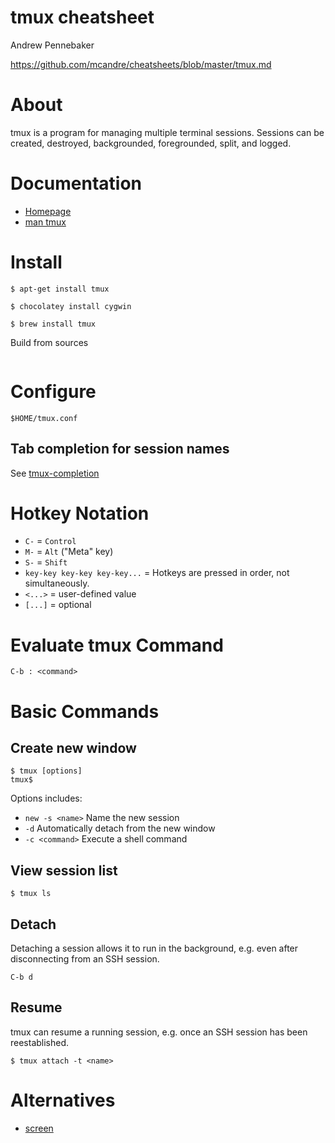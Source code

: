 # tmux cheatsheet

Andrew Pennebaker

https://github.com/mcandre/cheatsheets/blob/master/tmux.md

# About

tmux is a program for managing multiple terminal sessions. Sessions can be created, destroyed, backgrounded, foregrounded, split, and logged.

# Documentation

* [Homepage](https://tmux.github.io/)
* [man tmux](http://www.openbsd.org/cgi-bin/man.cgi/OpenBSD-current/man1/tmux.1?query=tmux&sec=1)

# Install

```
$ apt-get install tmux

$ chocolatey install cygwin

$ brew install tmux
```

Build from sources
```aidl

```

# Configure

```
$HOME/tmux.conf
```

## Tab completion for session names

See [tmux-completion](https://github.com/mcandre/tmux-completion)

# Hotkey Notation

* `C-` = `Control`
* `M-` = `Alt` ("Meta" key)
* `S-` = `Shift`
* `key-key key-key key-key...` = Hotkeys are pressed in order, not simultaneously.
* `<...>` = user-defined value
* `[...]` = optional

# Evaluate tmux Command

```
C-b : <command>
```

# Basic Commands

## Create new window

```
$ tmux [options]
tmux$
```

Options includes:

* `new -s <name>` Name the new session
* `-d` Automatically detach from the new window
* `-c <command>` Execute a shell command

## View session list

```
$ tmux ls
```

## Detach

Detaching a session allows it to run in the background, e.g. even after disconnecting from an SSH session.

```
C-b d
```

## Resume

tmux can resume a running session, e.g. once an SSH session has been reestablished.

```
$ tmux attach -t <name>
```

# Alternatives

* [screen](https://github.com/mcandre/cheatsheets/blob/master/screen.md)

